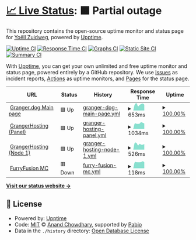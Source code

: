 # [📈 Live Status](https://status.granger.dog): <!--live status--> **🟧 Partial outage**

This repository contains the open-source uptime monitor and status page for [Yoëll Zuidweg](granger.dog), powered by [Upptime](https://github.com/upptime/upptime).

[![Uptime CI](https://github.com/GrangerTheDog/StatusMonitor/workflows/Uptime%20CI/badge.svg)](https://github.com/GrangerTheDog/StatusMonitor/actions?query=workflow%3A%22Uptime+CI%22)
[![Response Time CI](https://github.com/GrangerTheDog/StatusMonitor/workflows/Response%20Time%20CI/badge.svg)](https://github.com/GrangerTheDog/StatusMonitor/actions?query=workflow%3A%22Response+Time+CI%22)
[![Graphs CI](https://github.com/GrangerTheDog/StatusMonitor/workflows/Graphs%20CI/badge.svg)](https://github.com/GrangerTheDog/StatusMonitor/actions?query=workflow%3A%22Graphs+CI%22)
[![Static Site CI](https://github.com/GrangerTheDog/StatusMonitor/workflows/Static%20Site%20CI/badge.svg)](https://github.com/GrangerTheDog/StatusMonitor/actions?query=workflow%3A%22Static+Site+CI%22)
[![Summary CI](https://github.com/GrangerTheDog/StatusMonitor/workflows/Summary%20CI/badge.svg)](https://github.com/GrangerTheDog/StatusMonitor/actions?query=workflow%3A%22Summary+CI%22)

With [Upptime](https://upptime.js.org), you can get your own unlimited and free uptime monitor and status page, powered entirely by a GitHub repository. We use [Issues](https://github.com/GrangerTheDog/StatusMonitor/issues) as incident reports, [Actions](https://github.com/GrangerTheDog/StatusMonitor/actions) as uptime monitors, and [Pages](https://status.granger.dog) for the status page.

<!--start: status pages-->
<!-- This summary is generated by Upptime (https://github.com/upptime/upptime) -->
<!-- Do not edit this manually, your changes will be overwritten -->
<!-- prettier-ignore -->
| URL | Status | History | Response Time | Uptime |
| --- | ------ | ------- | ------------- | ------ |
| <img alt="" src="https://icons.duckduckgo.com/ip3/granger.dog.ico" height="13"> [Granger.dog Main page](https://granger.dog) | 🟩 Up | [granger-dog-main-page.yml](https://github.com/GrangerTheDog/StatusMonitor/commits/HEAD/history/granger-dog-main-page.yml) | <details><summary><img alt="Response time graph" src="./graphs/granger-dog-main-page/response-time-week.png" height="20"> 653ms</summary><br><a href="https://status.granger.dog/history/granger-dog-main-page"><img alt="Response time 697" src="https://img.shields.io/endpoint?url=https%3A%2F%2Fraw.githubusercontent.com%2FGrangerTheDog%2FStatusMonitor%2FHEAD%2Fapi%2Fgranger-dog-main-page%2Fresponse-time.json"></a><br><a href="https://status.granger.dog/history/granger-dog-main-page"><img alt="24-hour response time 617" src="https://img.shields.io/endpoint?url=https%3A%2F%2Fraw.githubusercontent.com%2FGrangerTheDog%2FStatusMonitor%2FHEAD%2Fapi%2Fgranger-dog-main-page%2Fresponse-time-day.json"></a><br><a href="https://status.granger.dog/history/granger-dog-main-page"><img alt="7-day response time 653" src="https://img.shields.io/endpoint?url=https%3A%2F%2Fraw.githubusercontent.com%2FGrangerTheDog%2FStatusMonitor%2FHEAD%2Fapi%2Fgranger-dog-main-page%2Fresponse-time-week.json"></a><br><a href="https://status.granger.dog/history/granger-dog-main-page"><img alt="30-day response time 697" src="https://img.shields.io/endpoint?url=https%3A%2F%2Fraw.githubusercontent.com%2FGrangerTheDog%2FStatusMonitor%2FHEAD%2Fapi%2Fgranger-dog-main-page%2Fresponse-time-month.json"></a><br><a href="https://status.granger.dog/history/granger-dog-main-page"><img alt="1-year response time 697" src="https://img.shields.io/endpoint?url=https%3A%2F%2Fraw.githubusercontent.com%2FGrangerTheDog%2FStatusMonitor%2FHEAD%2Fapi%2Fgranger-dog-main-page%2Fresponse-time-year.json"></a></details> | <details><summary><a href="https://status.granger.dog/history/granger-dog-main-page">100.00%</a></summary><a href="https://status.granger.dog/history/granger-dog-main-page"><img alt="All-time uptime 99.81%" src="https://img.shields.io/endpoint?url=https%3A%2F%2Fraw.githubusercontent.com%2FGrangerTheDog%2FStatusMonitor%2FHEAD%2Fapi%2Fgranger-dog-main-page%2Fuptime.json"></a><br><a href="https://status.granger.dog/history/granger-dog-main-page"><img alt="24-hour uptime 100.00%" src="https://img.shields.io/endpoint?url=https%3A%2F%2Fraw.githubusercontent.com%2FGrangerTheDog%2FStatusMonitor%2FHEAD%2Fapi%2Fgranger-dog-main-page%2Fuptime-day.json"></a><br><a href="https://status.granger.dog/history/granger-dog-main-page"><img alt="7-day uptime 100.00%" src="https://img.shields.io/endpoint?url=https%3A%2F%2Fraw.githubusercontent.com%2FGrangerTheDog%2FStatusMonitor%2FHEAD%2Fapi%2Fgranger-dog-main-page%2Fuptime-week.json"></a><br><a href="https://status.granger.dog/history/granger-dog-main-page"><img alt="30-day uptime 99.81%" src="https://img.shields.io/endpoint?url=https%3A%2F%2Fraw.githubusercontent.com%2FGrangerTheDog%2FStatusMonitor%2FHEAD%2Fapi%2Fgranger-dog-main-page%2Fuptime-month.json"></a><br><a href="https://status.granger.dog/history/granger-dog-main-page"><img alt="1-year uptime 99.81%" src="https://img.shields.io/endpoint?url=https%3A%2F%2Fraw.githubusercontent.com%2FGrangerTheDog%2FStatusMonitor%2FHEAD%2Fapi%2Fgranger-dog-main-page%2Fuptime-year.json"></a></details>
| <img alt="" src="https://icons.duckduckgo.com/ip3/panel.granger.dog.ico" height="13"> [GrangerHosting (Panel)](https://panel.granger.dog) | 🟩 Up | [granger-hosting-panel.yml](https://github.com/GrangerTheDog/StatusMonitor/commits/HEAD/history/granger-hosting-panel.yml) | <details><summary><img alt="Response time graph" src="./graphs/granger-hosting-panel/response-time-week.png" height="20"> 1034ms</summary><br><a href="https://status.granger.dog/history/granger-hosting-panel"><img alt="Response time 1052" src="https://img.shields.io/endpoint?url=https%3A%2F%2Fraw.githubusercontent.com%2FGrangerTheDog%2FStatusMonitor%2FHEAD%2Fapi%2Fgranger-hosting-panel%2Fresponse-time.json"></a><br><a href="https://status.granger.dog/history/granger-hosting-panel"><img alt="24-hour response time 1011" src="https://img.shields.io/endpoint?url=https%3A%2F%2Fraw.githubusercontent.com%2FGrangerTheDog%2FStatusMonitor%2FHEAD%2Fapi%2Fgranger-hosting-panel%2Fresponse-time-day.json"></a><br><a href="https://status.granger.dog/history/granger-hosting-panel"><img alt="7-day response time 1034" src="https://img.shields.io/endpoint?url=https%3A%2F%2Fraw.githubusercontent.com%2FGrangerTheDog%2FStatusMonitor%2FHEAD%2Fapi%2Fgranger-hosting-panel%2Fresponse-time-week.json"></a><br><a href="https://status.granger.dog/history/granger-hosting-panel"><img alt="30-day response time 1052" src="https://img.shields.io/endpoint?url=https%3A%2F%2Fraw.githubusercontent.com%2FGrangerTheDog%2FStatusMonitor%2FHEAD%2Fapi%2Fgranger-hosting-panel%2Fresponse-time-month.json"></a><br><a href="https://status.granger.dog/history/granger-hosting-panel"><img alt="1-year response time 1052" src="https://img.shields.io/endpoint?url=https%3A%2F%2Fraw.githubusercontent.com%2FGrangerTheDog%2FStatusMonitor%2FHEAD%2Fapi%2Fgranger-hosting-panel%2Fresponse-time-year.json"></a></details> | <details><summary><a href="https://status.granger.dog/history/granger-hosting-panel">100.00%</a></summary><a href="https://status.granger.dog/history/granger-hosting-panel"><img alt="All-time uptime 99.80%" src="https://img.shields.io/endpoint?url=https%3A%2F%2Fraw.githubusercontent.com%2FGrangerTheDog%2FStatusMonitor%2FHEAD%2Fapi%2Fgranger-hosting-panel%2Fuptime.json"></a><br><a href="https://status.granger.dog/history/granger-hosting-panel"><img alt="24-hour uptime 100.00%" src="https://img.shields.io/endpoint?url=https%3A%2F%2Fraw.githubusercontent.com%2FGrangerTheDog%2FStatusMonitor%2FHEAD%2Fapi%2Fgranger-hosting-panel%2Fuptime-day.json"></a><br><a href="https://status.granger.dog/history/granger-hosting-panel"><img alt="7-day uptime 100.00%" src="https://img.shields.io/endpoint?url=https%3A%2F%2Fraw.githubusercontent.com%2FGrangerTheDog%2FStatusMonitor%2FHEAD%2Fapi%2Fgranger-hosting-panel%2Fuptime-week.json"></a><br><a href="https://status.granger.dog/history/granger-hosting-panel"><img alt="30-day uptime 99.80%" src="https://img.shields.io/endpoint?url=https%3A%2F%2Fraw.githubusercontent.com%2FGrangerTheDog%2FStatusMonitor%2FHEAD%2Fapi%2Fgranger-hosting-panel%2Fuptime-month.json"></a><br><a href="https://status.granger.dog/history/granger-hosting-panel"><img alt="1-year uptime 99.80%" src="https://img.shields.io/endpoint?url=https%3A%2F%2Fraw.githubusercontent.com%2FGrangerTheDog%2FStatusMonitor%2FHEAD%2Fapi%2Fgranger-hosting-panel%2Fuptime-year.json"></a></details>
| <img alt="" src="https://icons.duckduckgo.com/ip3/node1.granger.dog.ico" height="13"> [GrangerHosting (Node 1)](https://node1.granger.dog:8080/) | 🟩 Up | [granger-hosting-node-1.yml](https://github.com/GrangerTheDog/StatusMonitor/commits/HEAD/history/granger-hosting-node-1.yml) | <details><summary><img alt="Response time graph" src="./graphs/granger-hosting-node-1/response-time-week.png" height="20"> 526ms</summary><br><a href="https://status.granger.dog/history/granger-hosting-node-1"><img alt="Response time 635" src="https://img.shields.io/endpoint?url=https%3A%2F%2Fraw.githubusercontent.com%2FGrangerTheDog%2FStatusMonitor%2FHEAD%2Fapi%2Fgranger-hosting-node-1%2Fresponse-time.json"></a><br><a href="https://status.granger.dog/history/granger-hosting-node-1"><img alt="24-hour response time 528" src="https://img.shields.io/endpoint?url=https%3A%2F%2Fraw.githubusercontent.com%2FGrangerTheDog%2FStatusMonitor%2FHEAD%2Fapi%2Fgranger-hosting-node-1%2Fresponse-time-day.json"></a><br><a href="https://status.granger.dog/history/granger-hosting-node-1"><img alt="7-day response time 526" src="https://img.shields.io/endpoint?url=https%3A%2F%2Fraw.githubusercontent.com%2FGrangerTheDog%2FStatusMonitor%2FHEAD%2Fapi%2Fgranger-hosting-node-1%2Fresponse-time-week.json"></a><br><a href="https://status.granger.dog/history/granger-hosting-node-1"><img alt="30-day response time 635" src="https://img.shields.io/endpoint?url=https%3A%2F%2Fraw.githubusercontent.com%2FGrangerTheDog%2FStatusMonitor%2FHEAD%2Fapi%2Fgranger-hosting-node-1%2Fresponse-time-month.json"></a><br><a href="https://status.granger.dog/history/granger-hosting-node-1"><img alt="1-year response time 635" src="https://img.shields.io/endpoint?url=https%3A%2F%2Fraw.githubusercontent.com%2FGrangerTheDog%2FStatusMonitor%2FHEAD%2Fapi%2Fgranger-hosting-node-1%2Fresponse-time-year.json"></a></details> | <details><summary><a href="https://status.granger.dog/history/granger-hosting-node-1">100.00%</a></summary><a href="https://status.granger.dog/history/granger-hosting-node-1"><img alt="All-time uptime 99.80%" src="https://img.shields.io/endpoint?url=https%3A%2F%2Fraw.githubusercontent.com%2FGrangerTheDog%2FStatusMonitor%2FHEAD%2Fapi%2Fgranger-hosting-node-1%2Fuptime.json"></a><br><a href="https://status.granger.dog/history/granger-hosting-node-1"><img alt="24-hour uptime 100.00%" src="https://img.shields.io/endpoint?url=https%3A%2F%2Fraw.githubusercontent.com%2FGrangerTheDog%2FStatusMonitor%2FHEAD%2Fapi%2Fgranger-hosting-node-1%2Fuptime-day.json"></a><br><a href="https://status.granger.dog/history/granger-hosting-node-1"><img alt="7-day uptime 100.00%" src="https://img.shields.io/endpoint?url=https%3A%2F%2Fraw.githubusercontent.com%2FGrangerTheDog%2FStatusMonitor%2FHEAD%2Fapi%2Fgranger-hosting-node-1%2Fuptime-week.json"></a><br><a href="https://status.granger.dog/history/granger-hosting-node-1"><img alt="30-day uptime 99.80%" src="https://img.shields.io/endpoint?url=https%3A%2F%2Fraw.githubusercontent.com%2FGrangerTheDog%2FStatusMonitor%2FHEAD%2Fapi%2Fgranger-hosting-node-1%2Fuptime-month.json"></a><br><a href="https://status.granger.dog/history/granger-hosting-node-1"><img alt="1-year uptime 99.80%" src="https://img.shields.io/endpoint?url=https%3A%2F%2Fraw.githubusercontent.com%2FGrangerTheDog%2FStatusMonitor%2FHEAD%2Fapi%2Fgranger-hosting-node-1%2Fuptime-year.json"></a></details>
| <img alt="" src="https://granger.dog/ffmc.png" height="13"> [FurryFusion MC](mc.furryfusion.nl) | 🟥 Down | [furry-fusion-mc.yml](https://github.com/GrangerTheDog/StatusMonitor/commits/HEAD/history/furry-fusion-mc.yml) | <details><summary><img alt="Response time graph" src="./graphs/furry-fusion-mc/response-time-week.png" height="20"> 118ms</summary><br><a href="https://status.granger.dog/history/furry-fusion-mc"><img alt="Response time 140" src="https://img.shields.io/endpoint?url=https%3A%2F%2Fraw.githubusercontent.com%2FGrangerTheDog%2FStatusMonitor%2FHEAD%2Fapi%2Ffurry-fusion-mc%2Fresponse-time.json"></a><br><a href="https://status.granger.dog/history/furry-fusion-mc"><img alt="24-hour response time 114" src="https://img.shields.io/endpoint?url=https%3A%2F%2Fraw.githubusercontent.com%2FGrangerTheDog%2FStatusMonitor%2FHEAD%2Fapi%2Ffurry-fusion-mc%2Fresponse-time-day.json"></a><br><a href="https://status.granger.dog/history/furry-fusion-mc"><img alt="7-day response time 118" src="https://img.shields.io/endpoint?url=https%3A%2F%2Fraw.githubusercontent.com%2FGrangerTheDog%2FStatusMonitor%2FHEAD%2Fapi%2Ffurry-fusion-mc%2Fresponse-time-week.json"></a><br><a href="https://status.granger.dog/history/furry-fusion-mc"><img alt="30-day response time 140" src="https://img.shields.io/endpoint?url=https%3A%2F%2Fraw.githubusercontent.com%2FGrangerTheDog%2FStatusMonitor%2FHEAD%2Fapi%2Ffurry-fusion-mc%2Fresponse-time-month.json"></a><br><a href="https://status.granger.dog/history/furry-fusion-mc"><img alt="1-year response time 140" src="https://img.shields.io/endpoint?url=https%3A%2F%2Fraw.githubusercontent.com%2FGrangerTheDog%2FStatusMonitor%2FHEAD%2Fapi%2Ffurry-fusion-mc%2Fresponse-time-year.json"></a></details> | <details><summary><a href="https://status.granger.dog/history/furry-fusion-mc">100.00%</a></summary><a href="https://status.granger.dog/history/furry-fusion-mc"><img alt="All-time uptime 99.74%" src="https://img.shields.io/endpoint?url=https%3A%2F%2Fraw.githubusercontent.com%2FGrangerTheDog%2FStatusMonitor%2FHEAD%2Fapi%2Ffurry-fusion-mc%2Fuptime.json"></a><br><a href="https://status.granger.dog/history/furry-fusion-mc"><img alt="24-hour uptime 99.99%" src="https://img.shields.io/endpoint?url=https%3A%2F%2Fraw.githubusercontent.com%2FGrangerTheDog%2FStatusMonitor%2FHEAD%2Fapi%2Ffurry-fusion-mc%2Fuptime-day.json"></a><br><a href="https://status.granger.dog/history/furry-fusion-mc"><img alt="7-day uptime 100.00%" src="https://img.shields.io/endpoint?url=https%3A%2F%2Fraw.githubusercontent.com%2FGrangerTheDog%2FStatusMonitor%2FHEAD%2Fapi%2Ffurry-fusion-mc%2Fuptime-week.json"></a><br><a href="https://status.granger.dog/history/furry-fusion-mc"><img alt="30-day uptime 99.74%" src="https://img.shields.io/endpoint?url=https%3A%2F%2Fraw.githubusercontent.com%2FGrangerTheDog%2FStatusMonitor%2FHEAD%2Fapi%2Ffurry-fusion-mc%2Fuptime-month.json"></a><br><a href="https://status.granger.dog/history/furry-fusion-mc"><img alt="1-year uptime 99.74%" src="https://img.shields.io/endpoint?url=https%3A%2F%2Fraw.githubusercontent.com%2FGrangerTheDog%2FStatusMonitor%2FHEAD%2Fapi%2Ffurry-fusion-mc%2Fuptime-year.json"></a></details>

<!--end: status pages-->

[**Visit our status website →**](https://status.granger.dog)

## 📄 License

- Powered by: [Upptime](https://github.com/upptime/upptime)
- Code: [MIT](./LICENSE) © [Anand Chowdhary](https://anandchowdhary.com), supported by [Pabio](https://pabio.com)
- Data in the `./history` directory: [Open Database License](https://opendatacommons.org/licenses/odbl/1-0/)
